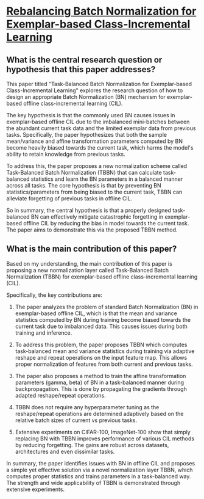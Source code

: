 # [Rebalancing Batch Normalization for Exemplar-based Class-Incremental   Learning](https://arxiv.org/abs/2201.12559)

## What is the central research question or hypothesis that this paper addresses?

 This paper titled "Task-Balanced Batch Normalization for Exemplar-based Class-Incremental Learning" explores the research question of how to design an appropriate Batch Normalization (BN) mechanism for exemplar-based offline class-incremental learning (CIL). 

The key hypothesis is that the commonly used BN causes issues in exemplar-based offline CIL due to the imbalanced mini-batches between the abundant current task data and the limited exemplar data from previous tasks. Specifically, the paper hypothesizes that both the sample mean/variance and affine transformation parameters computed by BN become heavily biased towards the current task, which harms the model's ability to retain knowledge from previous tasks.

To address this, the paper proposes a new normalization scheme called Task-Balanced Batch Normalization (TBBN) that can calculate task-balanced statistics and learn the BN parameters in a balanced manner across all tasks. The core hypothesis is that by preventing BN statistics/parameters from being biased to the current task, TBBN can alleviate forgetting of previous tasks in offline CIL.

So in summary, the central hypothesis is that a properly designed task-balanced BN can effectively mitigate catastrophic forgetting in exemplar-based offline CIL by reducing the bias in model towards the current task. The paper aims to demonstrate this via the proposed TBBN method.


## What is the main contribution of this paper?

 Based on my understanding, the main contribution of this paper is proposing a new normalization layer called Task-Balanced Batch Normalization (TBBN) for exemplar-based offline class-incremental learning (CIL). 

Specifically, the key contributions are:

1. The paper analyzes the problem of standard Batch Normalization (BN) in exemplar-based offline CIL, which is that the mean and variance statistics computed by BN during training become biased towards the current task due to imbalanced data. This causes issues during both training and inference.

2. To address this problem, the paper proposes TBBN which computes task-balanced mean and variance statistics during training via adaptive reshape and repeat operations on the input feature map. This allows proper normalization of features from both current and previous tasks.

3. The paper also proposes a method to train the affine transformation parameters (gamma, beta) of BN in a task-balanced manner during backpropagation. This is done by propagating the gradients through adapted reshape/repeat operations.

4. TBBN does not require any hyperparameter tuning as the reshape/repeat operations are determined adaptively based on the relative batch sizes of current vs previous tasks.

5. Extensive experiments on CIFAR-100, ImageNet-100 show that simply replacing BN with TBBN improves performance of various CIL methods by reducing forgetting. The gains are robust across datasets, architectures and even dissimilar tasks.

In summary, the paper identifies issues with BN in offline CIL and proposes a simple yet effective solution via a novel normalization layer TBBN, which computes proper statistics and trains parameters in a task-balanced way. The strength and wide applicability of TBBN is demonstrated through extensive experiments.
